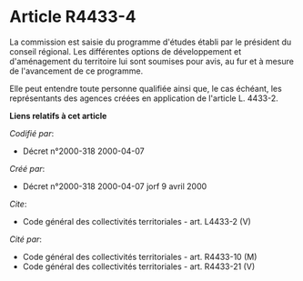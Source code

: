 # Article R4433-4

La commission est saisie du programme d'études établi par le président du conseil régional. Les différentes options de
développement et d'aménagement du territoire lui sont soumises pour avis, au fur et à mesure de l'avancement de ce
programme. 

Elle peut entendre toute personne qualifiée ainsi que, le cas échéant, les représentants des agences créées en application de
l'article L. 4433-2.

**Liens relatifs à cet article**

_Codifié par_:

  - Décret n°2000-318 2000-04-07

_Créé par_:

  - Décret n°2000-318 2000-04-07 jorf 9 avril 2000

_Cite_:

  - Code général des collectivités territoriales - art. L4433-2 (V)

_Cité par_:

  - Code général des collectivités territoriales - art. R4433-10 (M)
  - Code général des collectivités territoriales - art. R4433-21 (V)
